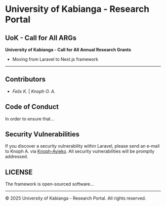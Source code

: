 # University of Kabianga - Research Portal

## UoK - Call for All ARGs

**University of Kabianga - Call for All Annual Research Grants**

- Moving from Laravel to Next.js framework

---

## Contributors

- *Felix K.* | *Knoph O. A.*

## Code of Conduct

In order to ensure that...

## Security Vulnerabilities

If you discover a security vulnerability within Laravel, please send an e-mail to Knoph A. via [Knoph-Ayieko](mailto:knophayieko@gmail.com). All security vulnerabilities will be promptly addressed.

## LICENSE

The framework is open-sourced software...

---

&copy; 2025 University of Kabianga - Research Portal. All rights reserved.

